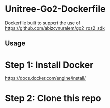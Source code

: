 # Unitree-Go2-Dockerfile
Dockerfile built to support the use of https://github.com/abizovnuralem/go2_ros2_sdk

## Usage

# Step 1: Install Docker 
https://docs.docker.com/engine/install/


# Step 2: Clone this repo

